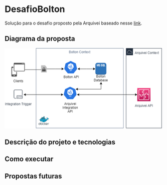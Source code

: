 # DesafioBolton
Solução para o desafio proposto pela Arquivei baseado nesse [link](https://public.3.basecamp.com/p/9wuA4g7RB79CBJkjvCzdKNFS).

## Diagrama da proposta
![Diagrama do projeto](projeto.png)

## Descrição do projeto e tecnologias

## Como executar

## Propostas futuras
